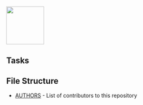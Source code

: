##
# <a href="url"><img src="https://www.pinterest.com/pin/539024649131602147/" align="middle" width="100" height="100"></a>
## Tasks
## File Structure
* [AUTHORS](AUTHORS) - List of contributors to this repository
